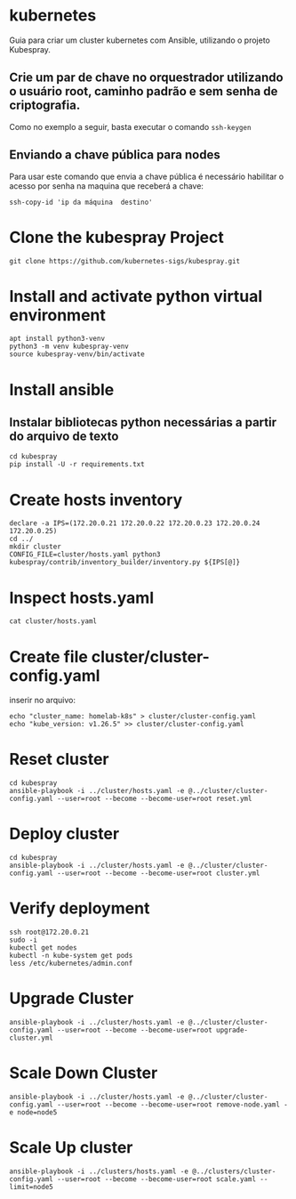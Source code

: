# kubernetes
Guia para criar um cluster kubernetes com Ansible, utilizando o projeto Kubespray.

## Crie um par de chave no orquestrador utilizando o usuário root, caminho padrão e sem senha de criptografia.
Como no exemplo a seguir, basta executar o comando `ssh-keygen` 

## Enviando a chave pública para nodes
Para usar este comando que envia a chave pública é necessário habilitar o acesso por senha na maquina que receberá a chave: 
```
ssh-copy-id 'ip da máquina  destino'
```
# Clone the kubespray Project
```
git clone https://github.com/kubernetes-sigs/kubespray.git
```

# Install and activate python virtual environment
```
apt install python3-venv
python3 -m venv kubespray-venv
source kubespray-venv/bin/activate

```

# Install ansible 
## Instalar bibliotecas python necessárias a partir do arquivo de texto
```
cd kubespray
pip install -U -r requirements.txt
```

# Create hosts inventory
```
declare -a IPS=(172.20.0.21 172.20.0.22 172.20.0.23 172.20.0.24 172.20.0.25)
cd ../ 
mkdir cluster
CONFIG_FILE=cluster/hosts.yaml python3 kubespray/contrib/inventory_builder/inventory.py ${IPS[@]}
```

# Inspect hosts.yaml
```
cat cluster/hosts.yaml
```

# Create file cluster/cluster-config.yaml
inserir no arquivo:
```
echo "cluster_name: homelab-k8s" > cluster/cluster-config.yaml
echo "kube_version: v1.26.5" >> cluster/cluster-config.yaml
```

# Reset cluster
```
cd kubespray
ansible-playbook -i ../cluster/hosts.yaml -e @../cluster/cluster-config.yaml --user=root --become --become-user=root reset.yml
```

# Deploy cluster
```
cd kubespray
ansible-playbook -i ../cluster/hosts.yaml -e @../cluster/cluster-config.yaml --user=root --become --become-user=root cluster.yml
```

# Verify deployment
```
ssh root@172.20.0.21
sudo -i 
kubectl get nodes
kubectl -n kube-system get pods
less /etc/kubernetes/admin.conf 
```

# Upgrade Cluster
```
ansible-playbook -i ../cluster/hosts.yaml -e @../cluster/cluster-config.yaml --user=root --become --become-user=root upgrade-cluster.yml
```

# Scale Down Cluster
```
ansible-playbook -i ../cluster/hosts.yaml -e @../cluster/cluster-config.yaml --user=root --become --become-user=root remove-node.yaml -e node=node5
```


# Scale Up cluster
```
ansible-playbook -i ../clusters/hosts.yaml -e @../clusters/cluster-config.yaml --user=root --become --become-user=root scale.yaml --limit=node5
```

